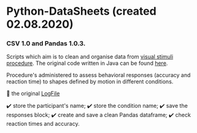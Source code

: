 # Python-DataSheets (created 02.08.2020)
### CSV 1.0 and Pandas 1.0.3.

Scripts which aim is to clean and organise data from [visual stimuli procedure](https://www.youtube.com/channel/UC60ujshMHrXL6TodPkpB_UQ).
The original code written in Java can be found [here](https://github.com/grimwj/Viscacha).

Procedure's administered to assess behavioral responses (accuracy and reaction time) to shapes defined by motion in different conditions.

:pencil: the original [LogFile](LogFiles/Viscacha_LogFile.csv) 

:heavy_check_mark: store the participant's name;
:heavy_check_mark: store the condition name;
:heavy_check_mark: save the responses block;
:heavy_check_mark: create and save a clean Pandas dataframe;
:heavy_check_mark: check reaction times and accuracy.
